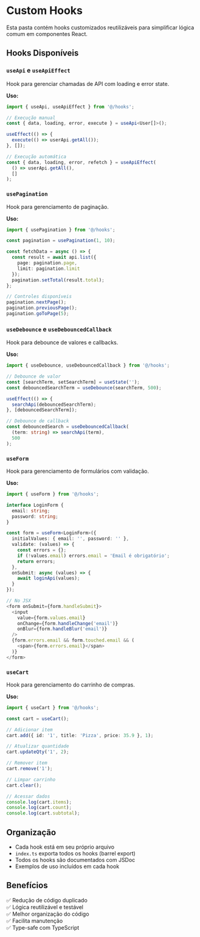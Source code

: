 
# Custom Hooks

Esta pasta contém hooks customizados reutilizáveis para simplificar lógica comum em componentes React.

## Hooks Disponíveis

### `useApi` e `useApiEffect`

Hook para gerenciar chamadas de API com loading e error state.

**Uso:**
```typescript
import { useApi, useApiEffect } from '@/hooks';

// Execução manual
const { data, loading, error, execute } = useApi<User[]>();

useEffect(() => {
  execute(() => userApi.getAll());
}, []);

// Execução automática
const { data, loading, error, refetch } = useApiEffect(
  () => userApi.getAll(),
  []
);
```

### `usePagination`

Hook para gerenciamento de paginação.

**Uso:**
```typescript
import { usePagination } from '@/hooks';

const pagination = usePagination(1, 10);

const fetchData = async () => {
  const result = await api.list({ 
    page: pagination.page, 
    limit: pagination.limit 
  });
  pagination.setTotal(result.total);
};

// Controles disponíveis
pagination.nextPage();
pagination.previousPage();
pagination.goToPage(5);
```

### `useDebounce` e `useDebouncedCallback`

Hook para debounce de valores e callbacks.

**Uso:**
```typescript
import { useDebounce, useDebouncedCallback } from '@/hooks';

// Debounce de valor
const [searchTerm, setSearchTerm] = useState('');
const debouncedSearchTerm = useDebounce(searchTerm, 500);

useEffect(() => {
  searchApi(debouncedSearchTerm);
}, [debouncedSearchTerm]);

// Debounce de callback
const debouncedSearch = useDebouncedCallback(
  (term: string) => searchApi(term),
  500
);
```

### `useForm`

Hook para gerenciamento de formulários com validação.

**Uso:**
```typescript
import { useForm } from '@/hooks';

interface LoginForm {
  email: string;
  password: string;
}

const form = useForm<LoginForm>({
  initialValues: { email: '', password: '' },
  validate: (values) => {
    const errors = {};
    if (!values.email) errors.email = 'Email é obrigatório';
    return errors;
  },
  onSubmit: async (values) => {
    await loginApi(values);
  }
});

// No JSX
<form onSubmit={form.handleSubmit}>
  <input 
    value={form.values.email}
    onChange={form.handleChange('email')}
    onBlur={form.handleBlur('email')}
  />
  {form.errors.email && form.touched.email && (
    <span>{form.errors.email}</span>
  )}
</form>
```

### `useCart`

Hook para gerenciamento do carrinho de compras.

**Uso:**
```typescript
import { useCart } from '@/hooks';

const cart = useCart();

// Adicionar item
cart.add({ id: '1', title: 'Pizza', price: 35.9 }, 1);

// Atualizar quantidade
cart.updateQty('1', 2);

// Remover item
cart.remove('1');

// Limpar carrinho
cart.clear();

// Acessar dados
console.log(cart.items);
console.log(cart.count);
console.log(cart.subtotal);
```

## Organização

- Cada hook está em seu próprio arquivo
- `index.ts` exporta todos os hooks (barrel export)
- Todos os hooks são documentados com JSDoc
- Exemplos de uso incluídos em cada hook

## Benefícios

✅ Redução de código duplicado  
✅ Lógica reutilizável e testável  
✅ Melhor organização do código  
✅ Facilita manutenção  
✅ Type-safe com TypeScript

